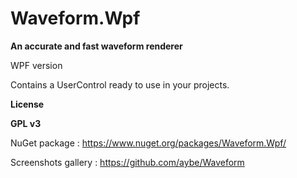 Waveform.Wpf
============

**An accurate and fast waveform renderer**

WPF version

Contains a UserControl ready to use in your projects.

**License**

**GPL v3**

NuGet package : https://www.nuget.org/packages/Waveform.Wpf/

Screenshots gallery : https://github.com/aybe/Waveform

